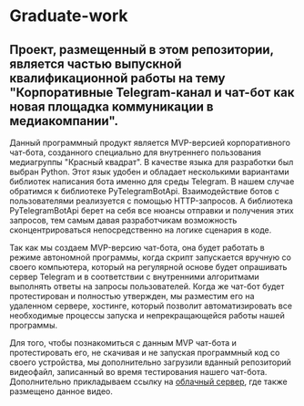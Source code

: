 Graduate-work
=====================

Проект, размещенный в этом репозитории, является частью выпускной квалификационной работы на тему "Корпоративные Telegram-канал и чат-бот как новая площадка коммуникации в медиакомпании".
-----------------------------------

Данный программный продукт является MVP-версией корпоративного чат-бота, созданного специально для внутреннего пользования медиагруппы "Красный квадрат". В качестве языка для разработки был выбран Python. Этот язык удобен и обладает несколькими вариантами библиотек написания бота именно для среды Telegram. В нашем случае обратимся к библиотеке PyTelegramBotApi. Взаимодействие ботов с пользователями реализуется с помощью HTTP-запросов. А библиотека PyTelegramBotApi берет на себя все нюансы отправки и получения этих запросов, тем самым давая разработчикам возможность сконцентрироваться непосредственно на логике сценария в коде. 

Так как мы создаем MVP-версию чат-бота, она будет работать в режиме автономной программы, когда скрипт запускается вручную со своего компьютера, который на регулярной основе будет опрашивать сервер Telegram и в соответствии с внутренними алгоритмами выполнять ответы на запросы пользователей. Когда же чат-бот будет протестирован и полностью утвержден, мы разместим его на удаленном сервере, хостинге, который позволит автоматизировать все необходимые процессы запуска и непрекращающейся работы нашей программы.

Для того, чтобы познакомиться с данным MVP чат-бота и протестировать его, не скачивая и не запуская программный код со своего устройства, мы дополнительно загрузили вданный репозиторий видеофайл, записанный во время тестирования нашего чат-бота. Дополнительно прикладываем ссылку на [облачный сервер](https://drive.google.com/file/d/143vOr4r4UoLHxMxJDXXbrVEncJ9wRVVA/view?usp=drivesdk), где также размещено данное видео.
